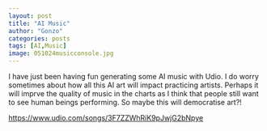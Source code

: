 ```yaml
---
layout: post
title: "AI Music"
author: "Gonzo"
categories: posts
tags: [AI,Music]
image: 051024musicconsole.jpg
---
```




I have just been having fun generating some AI music with Udio. I do worry sometimes about how all this AI art will impact practicing artists. Perhaps it will imprve the quality of music in the charts as I think that people still want to see human beings performing. So maybe this will democratise art?!


https://www.udio.com/songs/3F7ZZWhRiK9pJwjG2bNpye
